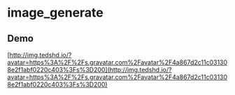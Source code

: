 # image_generate

## Demo

[http://img.tedshd.io/?avatar=https%3A%2F%2Fs.gravatar.com%2Favatar%2F4a867d2c11c031308e2f1abf0220c403%3Fs%3D200](http://img.tedshd.io/?avatar=https%3A%2F%2Fs.gravatar.com%2Favatar%2F4a867d2c11c031308e2f1abf0220c403%3Fs%3D200)
